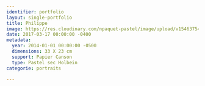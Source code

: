 ```yaml
---
identifier: portfolio
layout: single-portfolio
title: Philippe
image: https://res.cloudinary.com/npaquet-pastel/image/upload/v1546375404/Philippe-pastel-23-x-33-cm-2014.jpg
date: 2017-03-17 00:00:00 -0400
metadata:
  year: 2014-01-01 00:00:00 -0500
  dimensions: 33 X 23 cm
  support: Papier Canson
  type: Pastel sec Holbein
categorie: portraits

---
```

